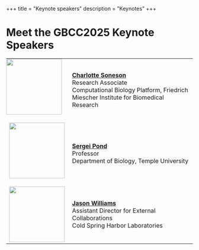 +++
title = "Keynote speakers"
description = "Keynotes"
+++

# Meet the GBCC2025 Keynote Speakers

<table>
<!-- add spacing under the row -->
<tr>
    <td style="padding: 0 20px 20px 0;">
        <img src="/img/speakers/charlotte-soneson.jpg" width="150px" />
    </td>
    <td>
        <a href="https://csoneson.github.io/" target="_blank">
            <strong>Charlotte Soneson</strong><br />
        </a>
        Research Associate<br />
        Computational Biology Platform, Friedrich Miescher Institute for Biomedical Research
    </td>
</tr>

<tr>
    <td style="padding-bottom: 20px;">
        <img src="/img/speakers/sergei-pond.jpg" width="150px" />
    </td>
    <td>
        <a href="http://lab.hyphy.org/#about" target="_blank">
            <strong>Sergei Pond</strong><br />
        </a>
        Professor<br />
        Department of Biology, Temple University
    </td>
</tr>

<tr>
    <td>
        <img src="/img/speakers/jason-williams.jpg" width="150px" />
    </td>
    <td>
        <a href="https://www.cshl.edu/labdish/a-science-career-path-jason-williams/" target="_blank">
            <strong>Jason Williams</strong><br />
        </a>
        Assistant Director for External Collaborations<br />
        Cold Spring Harbor Laboratories
    </td>
</tr>
</table>
